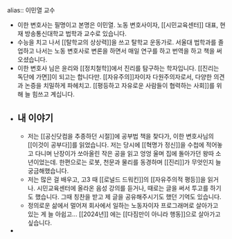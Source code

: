 alias:: 이민열 교수

- 이한 변호사는 필명이고 본명은 이민열. 노동 변호사이자, [[시민교육센터]] 대표, 현재 방송통신대학교 법학과 교수로 있습니다.
- 수능을 치고 나서 [[탈학교의 상상력]]을 쓰고 탈학교 운동가로. 서울대 법학과를 졸업하고 나서는 노동 변호사로 변론을 하면서 매일 연구를 하고 번역을 하고 책을 써오셨습니다.
- 이한 변호사 님은 윤리와 [[정치철학]]에서 진리를 탐구하는 학자입니다. [[진리는 독단에 가면]]이 되고는 합니다만. [[자유주의]]자이자 다원주의자로서, 다양한 의견과 논증을 치밀하게 파헤치고. [[평등하고 자유로운 사람들이 협력하는 사회]]를 위해 늘 힘쓰고 계십니다.
- ## 내 이야기
	- 저는 [[공신닷컴을 추종하던 시절]]에 공부법 책을 찾다가, 이한 변호사님의 [[이것이 공부다]]를 읽었습니다. 저는 당시에 [[혁명가 정신]]을 수첩에 적어놓고 다니며 난장이가 쏘아올린 작은 공을 읽고 엉엉 울며 집에 돌아가던 왕따 소년이었는데. 한편으로는 로봇, 천문과 물리를 동경하며 [[진리]]가 무엇인지 늘 궁금해했습니다.
	- 저는 많은 걸 배우고, 고3 때 [[로널드 드워킨]]의 [[자유주의적 평등]]을 읽거나. 시민교육센터에 올라온 음성 강의를 듣거나, 때로는 글을 써서 투고를 하기도 했습니다. 그때 칭찬을 받고 제 글을 공유해주시기도 했던 기억도 있습니다.
	- 정의로운 삶에서 멀어져 회사에서 일하는 노동자이자 프로그래머로 살아가고 있는 게 늘 아쉽고... [[2024년]] 에는 [[다짐만이 아니라 행동]]으로 살아가고 싶습니다.
-